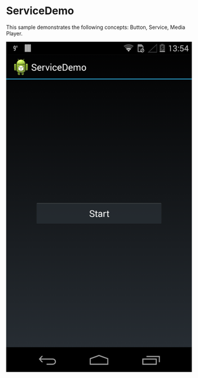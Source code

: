 ServiceDemo
===========

This sample demonstrates the following concepts: Button, Service, Media Player.

![ScreenShot](screenshot.png)

